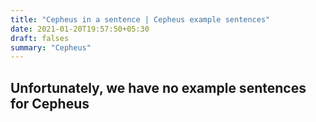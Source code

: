 ```yaml
---
title: "Cepheus in a sentence | Cepheus example sentences"
date: 2021-01-20T19:57:50+05:30
draft: falses
summary: "Cepheus"
---
```

## Unfortunately, we have no example sentences for Cepheus                 

